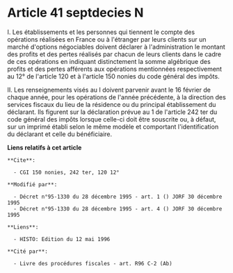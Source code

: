 # Article 41 septdecies N

I. Les établissements et les personnes qui tiennent le compte des opérations réalisées en France ou à l'étranger par leurs
clients sur un marché d'options négociables doivent déclarer à l'administration le montant des profits et des pertes réalisés
par chacun de leurs clients dans le cadre de ces opérations en indiquant distinctement la somme algébrique des profits et des
pertes afférents aux opérations mentionnées respectivement au 12° de l'article 120 et à l'article 150 nonies du code général
des impôts.

II. Les renseignements visés au I doivent parvenir avant le 16 février de chaque année, pour les opérations de l'année
précédente, à la direction des services fiscaux du lieu de la résidence ou du principal établissement du déclarant. Ils
figurent sur la déclaration prévue au 1 de l'article 242 ter du code général des impôts lorsque celle-ci doit être souscrite
ou, à défaut, sur un imprimé établi selon le même modèle et comportant l'identification du déclarant et celle du
bénéficiaire.

**Liens relatifs à cet article**

	**Cite**:

	  - CGI 150 nonies, 242 ter, 120 12°

	**Modifié par**:

	  - Décret n°95-1330 du 28 décembre 1995 - art. 1 () JORF 30 décembre 1995
	  - Décret n°95-1330 du 28 décembre 1995 - art. 4 () JORF 30 décembre 1995

	**Liens**:

	  - HISTO: Edition du 12 mai 1996

	**Cité par**:

	  - Livre des procédures fiscales - art. R96 C-2 (Ab)
